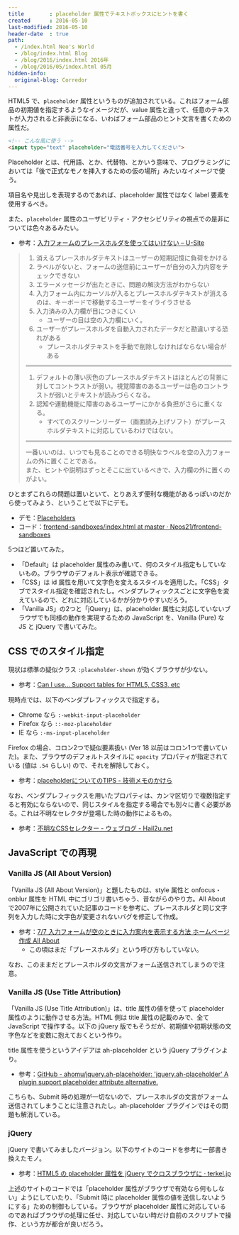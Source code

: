 ```yaml
---
title        : placeholder 属性でテキストボックスにヒントを書く
created      : 2016-05-10
last-modified: 2016-05-10
header-date  : true
path:
  - /index.html Neo's World
  - /blog/index.html Blog
  - /blog/2016/index.html 2016年
  - /blog/2016/05/index.html 05月
hidden-info:
  original-blog: Corredor
---
```


HTML5 で、`placeholder` 属性というものが追加されている。これはフォーム部品の初期値を指定するようなイメージだが、value 属性と違って、任意のテキストが入力されると非表示になる、いわばフォーム部品のヒント文言を書くための属性だ。

```html
<!-- こんな風に使う -->
<input type="text" placeholder="電話番号を入力してください">
```

Placeholder とは、代用語、とか、代替物、とかいう意味で、プログラミングにおいては「後で正式なモノを挿入するための仮の場所」みたいなイメージで使う。

項目名や見出しを表現するのであれば、placeholder 属性ではなく label 要素を使用するべき。

また、`placeholder` 属性のユーザビリティ・アクセシビリティの視点での是非については色々あるみたい。

- 参考：[入力フォームのプレースホルダを使ってはいけない – U-Site](http://u-site.jp/alertbox/form-design-placeholders)

> 1. 消えるプレースホルダテキストはユーザーの短期記憶に負荷をかける
> 2. ラベルがないと、フォームの送信前にユーザーが自分の入力内容をチェックできない
> 3. エラーメッセージが出たときに、問題の解決方法がわからない
> 4. 入力フォーム内にカーソルが入るとプレースホルダテキストが消えるのは、キーボードで移動するユーザーをイライラさせる
> 5. 入力済みの入力欄が目につきにくい
>     - ユーザーの目は空の入力欄にいく。
> 6. ユーザーがプレースホルダを自動入力されたデータだと勘違いする恐れがある
>     - プレースホルダテキストを手動で削除しなければならない場合がある
> 
> ---
> 
> 1. デフォルトの薄い灰色のプレースホルダテキストはほとんどの背景に対してコントラストが弱い。視覚障害のあるユーザーは色のコントラストが弱いとテキストが読みづらくなる。
> 2. 認知や運動機能に障害のあるユーザーにかかる負担がさらに重くなる。
>     - すべてのスクリーンリーダー（画面読み上げソフト）がプレースホルダテキストに対応しているわけではない。
> 
> ---
> 
> 一番いいのは、いつでも見ることのできる明快なラベルを空の入力フォームの外に置くことである。  
> また、ヒントや説明はずっとそこに出ているべきで、入力欄の外に置くのがよい。

ひとまずこれらの問題は置いといて、とりあえず便利な機能があるっぽいのだから使ってみよう、ということで以下にデモ。

- デモ：[Placeholders](https://neos21.github.io/frontend-sandboxes/placeholders/index.html)
- コード：[frontend-sandboxes/index.html at master · Neos21/frontend-sandboxes](https://github.com/neos21/frontend-sandboxes/blob/master/placeholders/index.html)

5つほど置いてみた。

- 「Default」は placeholder 属性のみ書いて、何のスタイル指定もしていないもの。ブラウザのデフォルト表示が確認できる。
- 「CSS」は id 属性を用いて文字色を変えるスタイルを適用した。「CSS」タブでスタイル指定を確認されたし。ベンダプレフィックスごとに文字色を変えているので、どれに対応しているかが分かりやすいだろう。
- 「Vanilla JS」の2つと「jQuery」は、placeholder 属性に対応していないブラウザでも同様の動作を実現するための JavaScript を、Vanilla (Pure) な JS と jQuery で書いてみた。

## CSS でのスタイル指定

現状は標準の疑似クラス `:placeholder-shown` が効くブラウザが少ない。

- 参考：[Can I use... Support tables for HTML5, CSS3, etc](http://caniuse.com/#search=placeholder-shown)

現時点では、以下のベンダプレフィックスで指定する。

- Chrome なら `:-webkit-input-placeholder`
- Firefox なら `::-moz-placeholder`
- IE なら `:-ms-input-placeholder`

Firefox の場合、コロン2つで疑似要素扱い (Ver 18 以前はコロン1つで書いていた)。また、ブラウザのデフォルトスタイルに `opacity` プロパティが指定されている (値は `.54` らしい) ので、それを解除しておく。

- 参考：[placeholderについてのTIPS - 技術メモのかけら](http://eichisanden.hateblo.jp/entry/2014/07/22/131508)

なお、ベンダプレフィックスを用いたプロパティは、カンマ区切りで複数指定すると有効にならないので、同じスタイルを指定する場合でも別々に書く必要がある。これは不明なセレクタが登場した時の動作によるもの。

- 参考：[不明なCSSセレクター - ウェブログ - Hail2u.net](https://hail2u.net/blog/webdesign/unknown-css-selector.html)

## JavaScript での再現

### Vanilla JS (All About Version)

「Vanilla JS (All About Version)」と題したものは、style 属性と onfocus・onblur 属性を HTML 中にゴリゴリ書いちゃう、昔ながらのやり方。All About で2007年に公開されていた記事のコードを参考に、プレースホルダと同じ文字列を入力した時に文字色が変更されないバグを修正して作成。

- 参考：[7/7 入力フォームが空のときに入力案内を表示する方法 ホームページ作成 All About](http://allabout.co.jp/gm/gc/23942/7/)
  - この頃はまだ「プレースホルダ」という呼び方もしていない。

なお、このままだとプレースホルダの文言がフォーム送信されてしまうので注意。

### Vanilla JS (Use Title Attribution)

「Vanilla JS (Use Title Attribution)」は、title 属性の値を使って placeholder 属性のように動作させる方法。HTML 側は title 属性の記載のみで、全て JavaScript で操作する。以下の jQuery 版でもそうだが、初期値や初期状態の文字色などを変数に抱えておくという作り。

title 属性を使うというアイデアは ah-placeholder という jQuery プラグインより。

- 参考：[GitHub - ahomu/jquery.ah-placeholder: 'jquery.ah-placeholder' A plugin support placeholder attribute alternative.](https://github.com/ahomu/jquery.ah-placeholder)

こちらも、Submit 時の処理が一切ないので、プレースホルダの文言がフォーム送信されてしまうことに注意されたし。ah-placeholder プラグインではその問題も解消している。

### jQuery

jQuery で書いてみましたバージョン。以下のサイトのコードを参考に一部書き換えたモノ。

- 参考：[HTML5 の placeholder 属性を jQuery でクロスブラウザに · terkel.jp](http://terkel.jp/archives/2010/07/html5-placeholder-fix-with-jquery/)

上述のサイトのコードでは「placeholder 属性がブラウザで有効なら何もしない」ようにしていたり、「Submit 時に placeholder 属性の値を送信しないようにする」ための制御もしている。ブラウザが placeholder 属性に対応しているのであればブラウザの処理に任せ、対応していない時だけ自前のスクリプトで操作、という方が都合が良いだろう。
